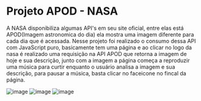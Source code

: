 # Projeto APOD - NASA

A NASA disponibiliza algumas API's em seu site oficial, entre elas está APOD(Imagem astronomica do dia)
ela mostra uma imagem diferente para cada dia que é acessada.
Nesse projeto foi realizado o consumo dessa API com JavaScript puro, basicamente tem uma página e ao clicar no
logo da nasa é realizado uma requisição na API APOD que retorna a imagem de hoje e sua descrição, junto com a 
imagem a página começa a reproduzir uma música para curtir enquanto o usuário analisa a imagem e sua descrição, para pausar a música,
basta clicar no faceicone no fincal da página.

![image](https://user-images.githubusercontent.com/91790222/215892655-c2a1a675-f249-4082-a803-769ffbc1da6b.png)
![image](https://user-images.githubusercontent.com/91790222/215893338-0ae7b406-aba3-4185-8f5d-25c3a19a9577.png)
![image](https://user-images.githubusercontent.com/91790222/215893415-f1ae09f0-9f78-4299-8b5b-1792638161da.png)

